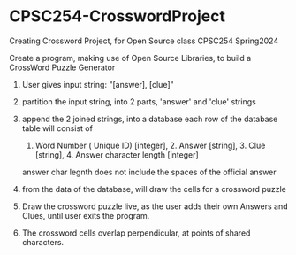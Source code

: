 # CPSC254-CrosswordProject
Creating Crossword Project, for Open Source class CPSC254 Spring2024

Create a program, making use of Open Source Libraries, to build a CrossWord Puzzle Generator
1. User gives input string: "[answer], [clue]"
2. partition the input string, into 2 parts, 'answer' and 'clue' strings
3. append the 2 joined strings, into a database
    each row of the database table will consist of
    1. Word Number ( Unique ID) [integer], 2. Answer [string], 3. Clue [string], 4. Answer character length [integer]

    answer char legnth does not include the spaces of the official answer

4. from the data of the database, will draw the cells for a crossword puzzle
5. Draw the crossword puzzle live, as the user adds their own Answers and Clues, until user exits the program.
6. The crossword cells overlap perpendicular, at points of shared characters.